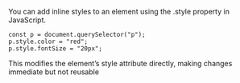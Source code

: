 You can add inline styles to an element using the .style property in JavaScript.

```
const p = document.querySelector("p");
p.style.color = "red";
p.style.fontSize = "20px";
```

This modifies the element’s style attribute directly, making changes immediate but not reusable